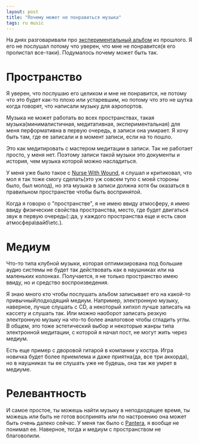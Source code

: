 ```yaml
---
layout: post
title: "Почему может не понравиться музыка"
tags: ru music 
---
```

На днях разговаривали про [экспериментальный альбом](https://www.discogs.com/release/5192004-Eberhard-Schoener-Meditation) из прошлого. Я его не послушал потому что уверен, что мне не понравится(я его пролистал все-таки). Подумалось почему может быть так.

<!--more-->
# Пространство 
Я уверен, что послушаю его целиком и мне не понравится, не потому что это будет как-то плохо или устаревшим, но потому что это не шутка когда говорят, что написали музыку для аэропортов. 

Музыка не может работать во всех пространствах, такая музыка(минималистичная, медитативная, экспериментальная) для меня перформативна в первую очередь, в записи она умирает. Я хочу быть там, где ее записали и в момент записи, если на то пошло.

Это как медитировать с мастером медитации в записи. Так не работает просто, у меня нет. Поэтому записи такой музыки это документы и история, чем музыка которой можно насладиться.

У меня уже было такое с [Nurse With Wound](https://www.discogs.com/artist/26101-Nurse-With-Wound), я слушал и критиковал, что мол я так тоже смогу сделать(это уж совсем тупо с моей стороны было, был молод), но эта музыка в записи должна хотя бы оказаться в правильном пространстве чтобы быть воспринятой.

Когда я говорю о "пространстве", я не имею ввиду атмосферу, я имею ввиду физические свойства пространства, место, где будет двигаться звук в первую очередь(::да, у каждого пространства еще и есть своя атмосфера\вайб\etc.).

# Медиум
Что-то типа клубной музыки, которая оптимизирована под большие аудио системы не будет так действовать как в наушниках или на маленьких колонках. Получается, я не только пространство имею ввиду, но и средство воспроизведения. 

Я знаю много кто чтобы послушать альбом записывает его на какой-то привычный\подходящий медиум. Например, электронную музыку, наверное, лучше слушать с CD, а некоторый хипхоп лучше записать на кассету и слушать так. Или можно наоборот записать резкую электронную музыку на что-то более аналоговое чтобы сгладить углы. В общем, это тоже эстетический выбор и некоторые жанры типа электронной медитации, с которой я начал пост, не могут жить через медиум.

Есть еще пример с дворовой гитарой в компании у костра. Игра новичка будет более приемлема и даже приятна(да, все три аккорда), но в наушниках ты ее слушать уже не будешь, она так же умрет в медиуме.

# Релевантность
И самое простое, ты можешь найти музыку в неподходящее время, ты можешь или быть не готов воспринять или по настроению она может быть очень далеко сейчас. У меня так было с [Pantera](https://www.discogs.com/artist/85885-Pantera), я вообще не понимал ее. Наверное, тогда и медиум с пространством не благоволили.